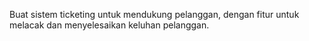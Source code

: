 Buat sistem ticketing untuk mendukung pelanggan, dengan fitur untuk melacak dan menyelesaikan keluhan pelanggan. 
